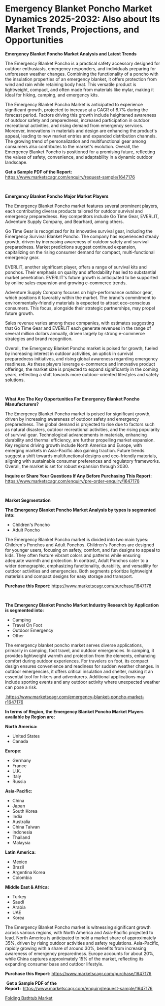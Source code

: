 <p><h1>Emergency Blanket Poncho Market Dynamics 2025-2032: Also about Its Market Trends, Projections, and Opportunities</h1></p><p><strong>Emergency Blanket Poncho Market Analysis and Latest Trends</strong></p>
<p><p>The Emergency Blanket Poncho is a practical safety accessory designed for outdoor enthusiasts, emergency responders, and individuals preparing for unforeseen weather changes. Combining the functionality of a poncho with the insulation properties of an emergency blanket, it offers protection from wind and rain while retaining body heat. This versatile product is lightweight, compact, and often made from materials like mylar, making it ideal for hiking, camping, and emergency kits.</p><p>The Emergency Blanket Poncho Market is anticipated to experience significant growth, projected to increase at a CAGR of 6.7% during the forecast period. Factors driving this growth include heightened awareness of outdoor safety and preparedness, increased participation in outdoor recreational activities, and rising demand from emergency services. Moreover, innovations in materials and design are enhancing the product's appeal, leading to new market entries and expanded distribution channels. The growing trend of personalization and multifunctional gear among consumers also contributes to the market's evolution. Overall, the Emergency Blanket Poncho is positioned for a promising future, reflecting the values of safety, convenience, and adaptability in a dynamic outdoor landscape.</p></p>
<p><strong>Get a Sample PDF of the Report:&nbsp;</strong> <a href="https://www.marketscagr.com/enquiry/request-sample/1647176?utm_campaign=2014&utm_medium=2&utm_source=Github&utm_content=ia&utm_term=08022025&utm_id=emergency-blanket-poncho">https://www.marketscagr.com/enquiry/request-sample/1647176</a></p>
<p>&nbsp;</p>
<p><strong>Emergency Blanket Poncho Major Market Players</strong></p>
<p><p>The Emergency Blanket Poncho market features several prominent players, each contributing diverse products tailored for outdoor survival and emergency preparedness. Key competitors include Go Time Gear, EVERLIT, Adventure Supply Company, and Bearhard, among others. </p><p>Go Time Gear is recognized for its innovative survival gear, including the Emergency Survival Blanket Poncho. The company has experienced steady growth, driven by increasing awareness of outdoor safety and survival preparedness. Market predictions suggest continued expansion, capitalizing on the rising consumer demand for compact, multi-functional emergency gear.</p><p>EVERLIT, another significant player, offers a range of survival kits and ponchos. Their emphasis on quality and affordability has led to substantial market penetration. EVERLIT's future growth is anticipated to be supported by online sales expansion and growing e-commerce trends.</p><p>Adventure Supply Company focuses on high-performance outdoor gear, which positions it favorably within the market. The brand's commitment to environmentally-friendly materials is expected to attract eco-conscious consumers. This focus, alongside their strategic partnerships, may propel future growth.</p><p>Sales revenue varies among these companies, with estimates suggesting that Go Time Gear and EVERLIT each generate revenues in the range of several million dollars annually, driven largely by strong e-commerce strategies and brand recognition. </p><p>Overall, the Emergency Blanket Poncho market is poised for growth, fueled by increasing interest in outdoor activities, an uptick in survival preparedness initiatives, and rising global awareness regarding emergency readiness. As these players leverage e-commerce and innovative product offerings, the market size is projected to expand significantly in the coming years, reflecting a shift towards more outdoor-oriented lifestyles and safety solutions.</p></p>
<p>&nbsp;</p>
<p><strong>What Are The Key Opportunities For Emergency Blanket Poncho Manufacturers?</strong></p>
<p><p>The Emergency Blanket Poncho market is poised for significant growth, driven by increasing awareness of outdoor safety and emergency preparedness. The global demand is projected to rise due to factors such as natural disasters, outdoor recreational activities, and the rising popularity of survival gear. Technological advancements in materials, enhancing durability and thermal efficiency, are further propelling market expansion. Key regions driving growth include North America and Europe, with emerging markets in Asia-Pacific also gaining traction. Future trends suggest a shift towards multifunctional designs and eco-friendly materials, aligning with sustainable consumer preferences and regulatory frameworks. Overall, the market is set for robust expansion through 2030.</p></p>
<p><strong>Inquire or Share Your Questions If Any Before Purchasing This Report:</strong> <a href="https://www.marketscagr.com/enquiry/pre-order-enquiry/1647176?utm_campaign=2014&utm_medium=2&utm_source=Github&utm_content=ia&utm_term=08022025&utm_id=emergency-blanket-poncho">https://www.marketscagr.com/enquiry/pre-order-enquiry/1647176</a></p>
<p>&nbsp;</p>
<p><strong>Market Segmentation</strong></p>
<p><strong>The Emergency Blanket Poncho Market Analysis by types is segmented into:</strong></p>
<p><ul><li>Children's Poncho</li><li>Adult Poncho</li></ul></p>
<p><p>The Emergency Blanket Poncho market is divided into two main types: Children's Ponchos and Adult Ponchos. Children's Ponchos are designed for younger users, focusing on safety, comfort, and fun designs to appeal to kids. They often feature vibrant colors and patterns while ensuring adequate warmth and protection. In contrast, Adult Ponchos cater to a wider demographic, emphasizing functionality, durability, and versatility for outdoor activities and emergencies. Both segments prioritize lightweight materials and compact designs for easy storage and transport.</p></p>
<p><strong>Purchase this Report:&nbsp;</strong><a href="https://www.marketscagr.com/purchase/1647176?utm_campaign=2014&utm_medium=2&utm_source=Github&utm_content=ia&utm_term=08022025&utm_id=emergency-blanket-poncho">https://www.marketscagr.com/purchase/1647176</a></p>
<p>&nbsp;</p>
<p><strong>The Emergency Blanket Poncho Market Industry Research by Application is segmented into:</strong></p>
<p><ul><li>Camping</li><li>Travel On Foot</li><li>Outdoor Emergency</li><li>Other</li></ul></p>
<p><p>The emergency blanket poncho market serves diverse applications, primarily in camping, foot travel, and outdoor emergencies. In camping, it provides lightweight warmth and protection from the elements, enhancing comfort during outdoor experiences. For travelers on foot, its compact design ensures convenience and readiness for sudden weather changes. In outdoor emergencies, it offers critical insulation and shelter, making it an essential tool for hikers and adventurers. Additional applications may include sporting events and any outdoor activity where unexpected weather can pose a risk.</p></p>
<p><a href="https://www.marketscagr.com/emergency-blanket-poncho-market-r1647176?utm_campaign=2014&utm_medium=2&utm_source=Github&utm_content=ia&utm_term=08022025&utm_id=emergency-blanket-poncho">&nbsp;https://www.marketscagr.com/emergency-blanket-poncho-market-r1647176</a></p>
<p><strong>In terms of Region, the Emergency Blanket Poncho Market Players available by Region are:</strong></p>
<p>
    <p> <strong> North America: </strong>
        <ul>
            <li>United States</li>
            <li>Canada</li>
        </ul>
        </p> 
    <p> <strong> Europe: </strong>
        <ul>
            <li>Germany</li>
            <li>France</li>
            <li>U.K.</li>
            <li>Italy</li>
            <li>Russia</li>
        </ul>
        </p> 
    <p> <strong> Asia-Pacific: </strong>
        <ul>
            <li>China</li>
            <li>Japan</li>
            <li>South Korea</li>
            <li>India</li>
            <li>Australia</li>
            <li>China Taiwan</li>
            <li>Indonesia</li>
            <li>Thailand</li>
            <li>Malaysia</li>
        </ul>
        </p> 
    <p> <strong> Latin America: </strong>
        <ul>
            <li>Mexico</li>
            <li>Brazil</li>
            <li>Argentina Korea</li>
            <li>Colombia</li>
        </ul>
        </p> 
    <p> <strong> Middle East & Africa: </strong>
        <ul>
            <li>Turkey</li>
            <li>Saudi</li>
            <li>Arabia</li>
            <li>UAE</li>
            <li>Korea</li>
        </ul>
    </p>
    </p>
<p><p>The Emergency Blanket Poncho market is witnessing significant growth across various regions, with North America and Asia-Pacific projected to lead. North America is anticipated to hold a market share of approximately 35%, driven by rising outdoor activities and safety regulations. Asia-Pacific, rapidly growing with a share of around 30%, benefits from increasing awareness of emergency preparedness. Europe accounts for about 20%, while China captures approximately 15% of the market, reflecting its expanding consumer base and outdoor lifestyle.</p></p>
<p><strong>Purchase this Report: </strong><a href="https://www.marketscagr.com/purchase/1647176?utm_campaign=2014&utm_medium=2&utm_source=Github&utm_content=ia&utm_term=08022025&utm_id=emergency-blanket-poncho">https://www.marketscagr.com/purchase/1647176</a></p>
<p>&nbsp;<strong>Get a Sample PDF of the Report:&nbsp;&nbsp;</strong><a href="https://www.marketscagr.com/enquiry/request-sample/1647176?utm_campaign=2014&utm_medium=2&utm_source=Github&utm_content=ia&utm_term=08022025&utm_id=emergency-blanket-poncho">https://www.marketscagr.com/enquiry/request-sample/1647176</a></p>
<p><strong></strong></p>
<p><p><a href="https://github.com/JosephineMcguire65/Market-Research-Report-List-1/blob/main/folding-bathtub-market.md?utm_campaign=2014&utm_medium=2&utm_source=Github&utm_content=ia&utm_term=08022025&utm_id=emergency-blanket-poncho">Folding Bathtub Market</a></p></p>